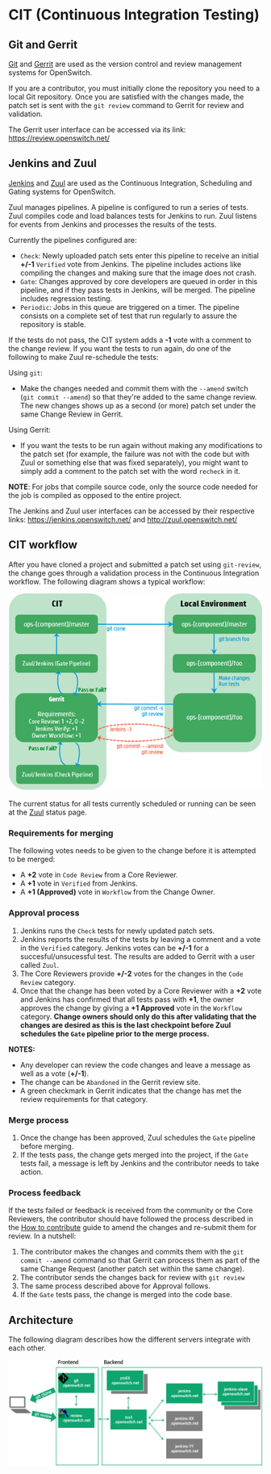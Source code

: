 # CIT (Continuous Integration Testing)

## Git and Gerrit
[Git](https://www.gerritcodereview.com/) and [Gerrit](http://code.google.com/p/gerrit/) are used as the version control and review management systems for OpenSwitch.

If you are a contributor, you must initially clone the repository you need to a local Git repository. Once you are satisfied with the changes made, the patch set is sent with the `git review` command to Gerrit for review and validation.

The Gerrit user interface can be accessed via its link: https://review.openswitch.net/

## Jenkins and Zuul
[Jenkins](https://jenkins-ci.org/) and [Zuul](http://docs.openstack.org/infra/zuul/) are used as the Continuous Integration, Scheduling and Gating systems for OpenSwitch.

Zuul manages pipelines. A pipeline is configured to run a series of tests. Zuul compiles code and load balances tests for Jenkins to run. Zuul listens for events from Jenkins and processes the results of the tests.

Currently the pipelines configured are:

* `Check`: Newly uploaded patch sets enter this pipeline to receive an initial **+/-1** `Verified` vote from Jenkins. The  pipeline includes actions like compiling the changes and making sure that the image does not crash.
* `Gate`: Changes approved by core developers are queued in order in this pipeline, and if they pass tests in Jenkins, will be merged. The pipeline includes regression testing.
* `Periodic`: Jobs in this queue are triggered on a timer. The pipeline consists on a complete set of test that run regularly to assure the repository is stable.

If the tests do not pass, the CIT system adds a **-1** vote with a comment to the change review. If you want the tests to run again, do one of the following to make Zuul re-schedule the tests:

Using `git`:
* Make the changes needed and commit them with the `--amend` switch (`git commit --amend`) so that they're added to the same change review. The new changes shows up as a second (or more) patch set under the same Change Review in Gerrit.

Using Gerrit:
* If you want the tests to be run again without making any modifications to the patch set (for example, the failure was not with the code but with Zuul or something else that was fixed separately), you might want to simply add a comment to the patch set with the word `recheck` in it.

**NOTE**: For jobs that compile source code, only the source code needed for the job is compiled as opposed to the entire project.

The Jenkins and Zuul user interfaces can be accessed by their respective links: https://jenkins.openswitch.net/ and http://zuul.openswitch.net/

## CIT workflow

After you have cloned a project and submitted a patch set using `git-review`, the change goes through a validation process in the Continuous Integration workflow. The following diagram shows a typical workflow:

![CIT Workflow](./images/CIT-workflow.png "CIT Workflow")

The current status for all tests currently scheduled or running can be seen at the [Zuul](http://zuul.openswitch.net/) status page.

### Requirements for merging
The following votes needs to be given to the change before it is attempted to be merged:
* A **+2** vote in `Code Review` from a Core Reviewer.
* A **+1** vote in `Verified` from Jenkins.
* A **+1 (Approved)** vote in `Workflow` from the Change Owner.

### Approval process

1. Jenkins runs the `Check` tests for newly updated patch sets.
2. Jenkins reports the results of the tests by leaving a comment and a vote in the `Verified` category. Jenkins votes can be **+/-1** for a succesful/unsucessful test. The results are added to Gerrit with a user called `Zuul`.
3. The Core Reviewers provide  **+/-2** votes for the changes in the `Code Review` category.
4. Once that the change has been voted by a Core Reviewer with a **+2** vote and Jenkins has confirmed that all tests pass with **+1**, the owner approves the change by giving a **+1 Approved** vote in the `Workflow` category. **Change owners should only do this after validating that the changes are desired as this is the last checkpoint before Zuul schedules the `Gate` pipeline prior to the merge process.**


**NOTES:**
* Any developer can review the code changes and leave a message as well as a vote (**+/-1**).
* The change can be `Abandoned` in the Gerrit review site.
* A green checkmark in Gerrit indicates that the change has met the review requirements for that category.

### Merge process
1. Once the change has been approved, Zuul schedules the `Gate` pipeline before merging.
2. If the tests pass, the change gets merged into the project, if the `Gate` tests fail, a message is left by Jenkins and the contributor needs to take action.

### Process feedback
If the tests failed or feedback is received from the community or the Core Reviewers, the contributor should have followed the process described in the [How to contribute](./how-to-contribute.html) guide to amend the changes and re-submit them for review. In a nutshell:

1. The contributor makes the changes and commits them with the `git commit --amend` command so that Gerrit can process them as part of the same Change Request (another patch set within the same change).
2. The contributor sends the changes back for review with `git review`
3. The same process described above for Approval follows.
4. If the `Gate` tests pass, the change is merged into the code base.


## Architecture
The following diagram describes how the different servers integrate with each other.

![CIT Architecture](./images/CIT-architecture.png "CIT Architecture")
